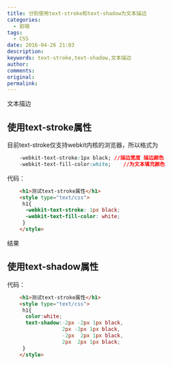```yaml
---
title: 分别使用text-stroke和text-shadow为文本描边
categories:
  - 前端
tags:
  - CSS
date: 2016-04-26 21:03
description:
keywords: text-stroke,text-shadow,文本描边
author:
comments:
original:
permalink:
---
```

文本描边
<!--more-->
## 使用text-stroke属性
目前text-stroke仅支持webkit内核的浏览器，所以格式为
~~~css
    -webkit-text-stroke:1px black; //描边宽度 描边颜色
    -webkit-text-fill-color:white;    //为文本填充颜色
~~~
代码：
~~~html    
    <h1>测试text-stroke属性</h1>
    <style type="text/css">
     h1{
      -webkit-text-stroke: 1px black;
      -webkit-text-fill-color: white;
     }
    </style>
~~~

结果

## 使用text-shadow属性
代码：
~~~html   
    <h1>测试text-stroke属性</h1>
    <style type="text/css">
     h1{
      color:white;
      text-shadow:-2px -2px 1px black,  
                  2px -2px 1px black,
                  -2px  2px 1px black,
                  2px  2px 1px black;
     }
    </style>
~~~
